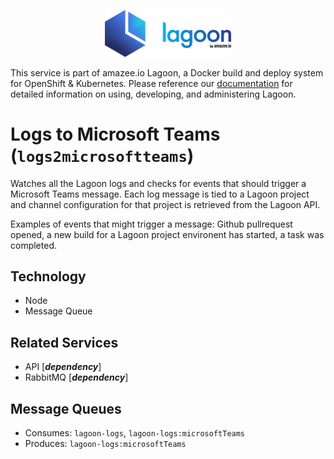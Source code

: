 <p align="center"><img
src="https://raw.githubusercontent.com/amazeeio/lagoon/master/docs/images/lagoon-logo.png"
alt="The Lagoon logo is a blue hexagon split in two pieces with an L-shaped cut"
width="40%"></p>

This service is part of amazee.io Lagoon, a Docker build and deploy system for
OpenShift & Kubernetes. Please reference our [documentation] for detailed
information on using, developing, and administering Lagoon.

# Logs to Microsoft Teams (`logs2microsoftteams`)

Watches all the Lagoon logs and checks for events that should trigger a
Microsoft Teams message. Each log message is tied to a Lagoon project and
channel configuration for that project is retrieved from the Lagoon API.

Examples of events that might trigger a message: Github pullrequest opened, a
new build for a Lagoon project environent has started, a task was completed.

## Technology

* Node
* Message Queue

## Related Services

* API [***dependency***]
* RabbitMQ [***dependency***]

## Message Queues

* Consumes: `lagoon-logs`, `lagoon-logs:microsoftTeams`
* Produces: `lagoon-logs:microsoftTeams`

[documentation]: https://lagoon.readthedocs.io/
